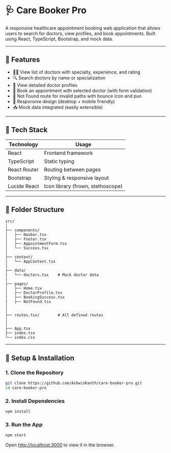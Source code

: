 # 🩺 Care Booker Pro

A responsive healthcare appointment booking web application that allows users to search for doctors, view profiles, and book appointments. Built using React, TypeScript, Bootstrap, and mock data.

---

## 📌 Features

- 🧑‍⚕️ View list of doctors with specialty, experience, and rating
- 🔍 Search doctors by name or specialization
- 📄 View detailed doctor profiles
- 📅 Book an appointment with selected doctor (with form validation)
- 🧭 Not Found route for invalid paths with bounce icon and pun
- 📱 Responsive design (desktop + mobile friendly)
- 📥 Mock data integrated (easily extensible)

---

## 🚀 Tech Stack

| Technology     | Usage                             |
|----------------|------------------------------------|
| React          | Frontend framework                 |
| TypeScript     | Static typing                      |
| React Router   | Routing between pages              |
| Bootstrap      | Styling & responsive layout        |
| Lucide React   | Icon library (frown, stethoscope)  |

---

## 📁 Folder Structure

```
src/
│
├── components/
│   ├── Navbar.tsx
│   ├── Footer.tsx
│   ├── AppointmentForm.tsx
│   └── Success.tsx
│
├── context/
|   └── AppContext.tsx
|
├── data/
|   └── doctors.tsx    # Mock doctor data
|
├── pages/
│   ├── Home.tsx
│   ├── DoctorProfile.tsx
|   ├── BookingSuccess.tsx
|   ├── NotFound.tsx
│
│
├── routes.tsx/        # All defined routes
│       
│
├── App.tsx
├── index.tsx
└── index.css
```

---

## 🧪 Setup & Installation

### 1. Clone the Repository

```bash
git clone https://github.com/AshwinKanth/care-booker-pro.git
cd care-booker-pro
```

### 2. Install Dependencies

```bash
npm install
```

### 3. Run the App

```bash
npm start
```

Open [http://localhost:3000](http://localhost:3000) to view it in the browser.
